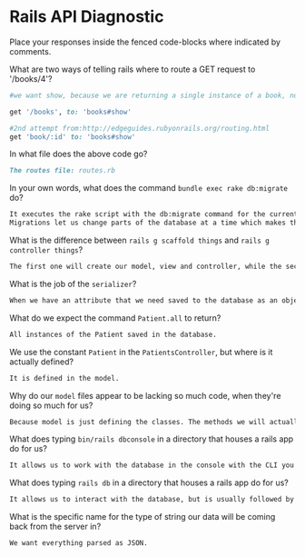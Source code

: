 # Rails API Diagnostic

Place your responses inside the fenced code-blocks where indicated by comments.


What are two ways of telling rails where to route a GET request to '/books/4'?

```rb
#we want show, because we are returning a single instance of a book, not the entire index. I can not think of another way at the moment, but will try to come back to this and finish it if I have time

get '/books', to: 'books#show'

#2nd attempt from:http://edgeguides.rubyonrails.org/routing.html
get 'book/:id' to: 'books#show'
```

In what file does the above code go?

```md
The routes file: routes.rb
```

In your own words, what does the command `bundle exec rake db:migrate` do?

```md
It executes the rake script with the db:migrate command for the current bundle so we do not have to manually type it in that file.
Migrations let us change parts of the database at a time which makes the process of altering databses go much quicker.

```

What is the difference between `rails g scaffold things` and
`rails g controller things`?

```md
The first one will create our model, view and controller, while the second one will create just our controller.
```

What is the job of the `serializer`?

```md
When we have an attribute that we need saved to the database as an object, then we use a serializer, which represents the object as a text/string.
```

What do we expect the command `Patient.all` to return?

```md
All instances of the Patient saved in the database.
```

We use the constant `Patient` in the `PatientsController`, but where is it
actually defined?

```md
It is defined in the model.
```

Why do our `model` files appear to be lacking so much code, when they're doing
so much for us?

```md
Because model is just defining the classes. The methods we will actually be using on them are defined in the controller, so there is more code there. Neither can do anything without the other.
```

What does typing `bin/rails dbconsole` in a directory that houses a rails app do for
us?

```md
It allows us to work with the database in the console with the CLI you choose. We have been mainly using postgres.
```

What does typing `rails db` in a directory that houses a rails app do for us?

```md
It allows us to interact with the database, but is usually followed by a command like :migrate or :create. My understanding is that typing rails db by itself will display the database in the console, but will not "do" anything to it.
```

What is the specific name for the type of string our data will be coming back
from the server in?

```md
We want everything parsed as JSON.
```

